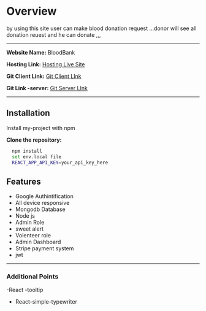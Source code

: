 # Overview

by using this site user can make blood donation request ...donor will see all donation reuest and he can donate ,,,

---

**Website Name:** BloodBank

**Hosting Link:** [Hosting Live Site](https://chipper-creponne-b63c16.netlify.app/)

**Git Client Link:** [Git Client LInk](https://github.com/Sahidul-11/BloodBank)

**Git Link -server:** [Git Server LInk ](https://github.com/Sahidul-11/BloodBank-server)


---

## Installation

Install my-project with npm

**Clone the repository:**

```bash
  npm install
  set env.local file
  REACT_APP_API_KEY=your_api_key_here
```


## Features

- Google Authintification
- All device responsive
- Mongodb Database
- Node js
- Admin Role
- sweet alert
- Volenteer role
- Admin Dashboard
- Stripe payment system
- jwt

---

### Additional Points

-React -tooltip 
- React-simple-typewriter
